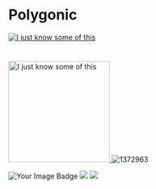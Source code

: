 # Polygonic
[![I just know some of this](https://skillicons.dev/icons?i=debian,kali,linux,bash,python,redhat,vim,neovim,nano)](https://skillicons.dev)
#
<a href="https://skillicons.dev"> <img src="https://skillicons.dev/icons?i=java,html,css,discord,github" alt="I just know some of this" width="200" />
</a>
![1372963](https://github-profile-trophy.vercel.app/?username=Polygonic&theme=dracula)


<img src="https://tryhackme-badges.s3.amazonaws.com/DocLynx.png" alt="Your Image Badge" />
<img src="https://www.codewars.com/users/Polygonic/badges/large" />

<img src="https://assets.tryhackme.com/room-badges/378e458a7619aaeccd45263d4fce4fc3.png" />


